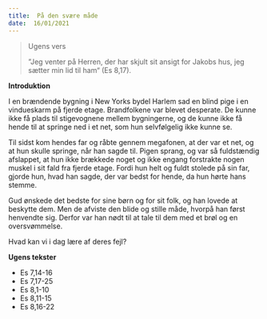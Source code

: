 ```yaml
---
title:  På den svære måde
date:  16/01/2021
---
```


> <p>Ugens vers</p>
> ”Jeg venter på Herren, der har skjult sit ansigt for Jakobs hus, jeg sætter min lid til ham“ (Es 8,17).

**Introduktion**

I en brændende bygning i New Yorks bydel Harlem sad en blind pige i en vindueskarm på fjerde etage. Brandfolkene var blevet desperate. De kunne ikke få plads til stigevognene mellem bygningerne, og de kunne ikke få hende til at springe ned i et net, som hun selvfølgelig ikke kunne se.

Til sidst kom hendes far og råbte gennem megafonen, at der var et net, og at hun skulle springe, når han sagde til. Pigen sprang, og var så fuldstændig afslappet, at hun ikke brækkede noget og ikke engang forstrakte nogen muskel i sit fald fra fjerde etage. Fordi hun helt og fuldt stolede på sin far, gjorde hun, hvad han sagde, der var bedst for hende, da hun hørte hans stemme.

Gud ønskede det bedste for sine børn og for sit folk, og han lovede at beskytte dem. Men de afviste den blide og stille måde, hvorpå han først henvendte sig. Derfor var han nødt til at tale til dem med et brøl og en oversvømmelse.

Hvad kan vi i dag lære af deres fejl?

**Ugens tekster**

- Es 7,14-16
- Es 7,17-25
- Es 8,1-10
- Es 8,11-15
- Es 8,16-22